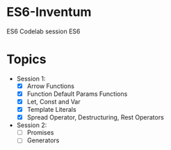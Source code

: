 # ES6-Inventum
ES6 Codelab session ES6

# Topics

- Session 1:
  - [X] Arrow Functions
  - [X] Function Default Params Functions
  - [X] Let, Const and Var
  - [X] Template Literals
  - [X] Spread Operator, Destructuring, Rest Operators

- Session 2:
  - [ ] Promises
  - [ ] Generators

